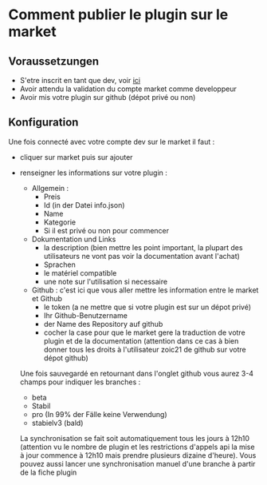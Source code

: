 # Comment publier le plugin sur le market

## Voraussetzungen

- S'etre inscrit en tant que dev, voir [ici](https://www.jeedom.com/site/fr/dev.html)
- Avoir attendu la validation du compte market comme developpeur
- Avoir mis votre plugin sur github (dépot privé ou non)

## Konfiguration

Une fois connecté avec votre compte dev sur le market il faut : 

- cliquer sur market puis sur ajouter
- renseigner les informations sur votre plugin : 
  - Allgemein :
    - Preis
    - Id (in der Datei info.json)
    - Name
    - Kategorie
    - Si il est privé ou non pour commencer
  - Dokumentation und Links
    - la description (bien mettre les point important, la plupart des utilisateurs ne vont pas voir la documentation avant l'achat)
    - Sprachen
    - le matériel compatible
    - une note sur l'utilisation si necessaire
  - Github : c'est ici que vous aller mettre les information entre le market et Github
    - le token (a ne mettre que si votre plugin est sur un dépot privé)
    - Ihr Github-Benutzername
    - der Name des Repository auf github
    - cocher la case pour que le market gere la traduction de votre plugin et de la documentation (attention dans ce cas à bien donner tous les droits à l'utilisateur zoic21 de github sur votre dépot github)

   Une fois sauvegardé en retournant dans l'onglet github vous aurez 3-4 champs pour indiquer les branches : 

   - beta
   - Stabil
   - pro (In 99% der Fälle keine Verwendung)
   - stabielv3 (bald)

   La synchronisation se fait soit automatiquement tous les jours à 12h10 (attention vu le nombre de plugin et les restrictions d'appels api la mise à jour commence à 12h10 mais prendre plusieurs dizaine d'heure). Vous pouvez aussi lancer une synchronisation manuel d'une branche à partir de la fiche plugin
